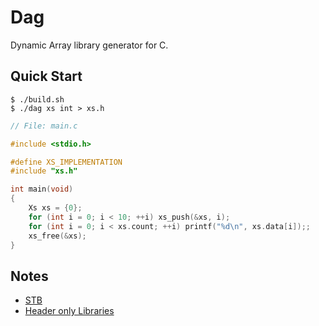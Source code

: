 # Dag
Dynamic Array library generator for C.

## Quick Start
```console
$ ./build.sh
$ ./dag xs int > xs.h
```

```c
// File: main.c

#include <stdio.h>

#define XS_IMPLEMENTATION
#include "xs.h"

int main(void)
{
    Xs xs = {0};
    for (int i = 0; i < 10; ++i) xs_push(&xs, i);
    for (int i = 0; i < xs.count; ++i) printf("%d\n", xs.data[i]);;
    xs_free(&xs);
}
```

## Notes
- [STB](https://github.com/nothings/stb)
- [Header only Libraries](https://github.com/nothings/stb/blob/master/docs/stb_howto.txt)
